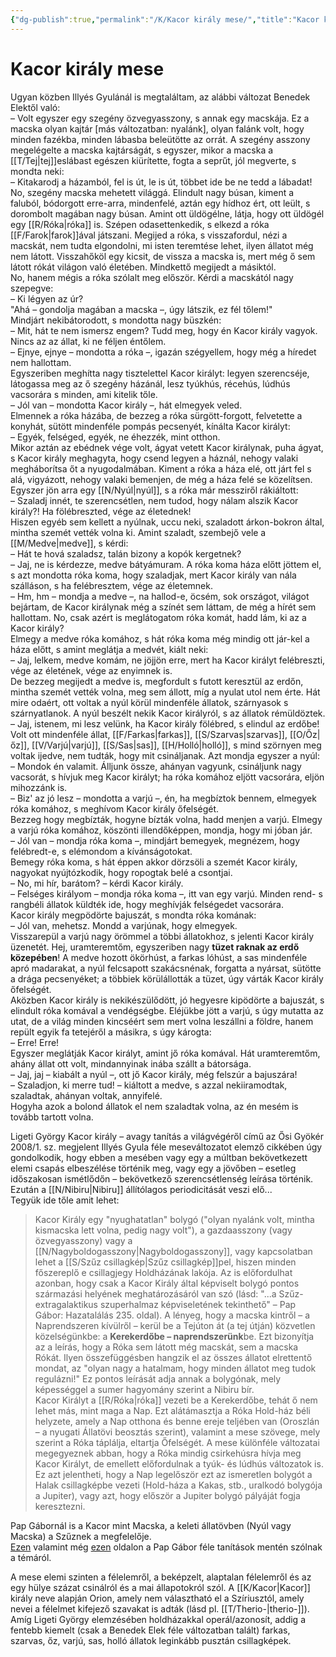 ```yaml
---
{"dg-publish":true,"permalink":"/K/Kacor király mese/","title":"Kacor király mese","tags":["formatted🟢"]}
---
```



# Kacor király mese



Ugyan közben Illyés Gyulánál is megtaláltam, az alábbi változat Benedek Elektől való:  
– Volt egyszer egy szegény özvegyasszony, s annak egy macskája. Ez a macska olyan kajtár \[más változatban: nyalánk\], olyan falánk volt, hogy minden fazékba, minden lábasba beleütötte az orrát. A szegény asszony megelégelte a macska kajtárságát, s egyszer, mikor a macska a [[T/Tej\|tej]]eslábast egészen kiürítette, fogta a seprűt, jól megverte, s mondta neki:  
– Kitakarodj a házamból, fel is út, le is út, többet ide be ne tedd a lábadat!  
No, szegény macska mehetett világgá. Elindult nagy búsan, kiment a faluból, bódorgott erre-arra, mindenfelé, aztán egy hídhoz ért, ott leült, s dorombolt magában nagy búsan. Amint ott üldögélne, látja, hogy ott üldögél egy [[R/Róka\|róka]] is. Szépen odasettenkedik, s elkezd a róka [[F/Farok\|farok]]ával játszani. Megijed a róka, s visszafordul, nézi a macskát, nem tudta elgondolni, mi isten teremtése lehet, ilyen állatot még nem látott. Visszahőköl egy kicsit, de vissza a macska is, mert még ő sem látott rókát világon való életében. Mindkettő megijedt a másiktól.  
No, hanem mégis a róka szólalt meg először. Kérdi a macskától nagy szepegve:  
– Ki légyen az úr?  
"Ahá – gondolja magában a macska –, úgy látszik, ez fél tőlem!"  
Mindjárt nekibátorodott, s mondotta nagy büszkén:  
– Mit, hát te nem ismersz engem? Tudd meg, hogy én Kacor király vagyok. Nincs az az állat, ki ne féljen éntőlem.  
– Ejnye, ejnye – mondotta a róka –, igazán szégyellem, hogy még a híredet nem hallottam.  
Egyszeriben meghítta nagy tisztelettel Kacor királyt: legyen szerencséje, látogassa meg az ő szegény házánál, lesz tyúkhús, récehús, lúdhús vacsorára s minden, ami kitelik tőle.  
– Jól van – mondotta Kacor király –, hát elmegyek veled.  
Elmennek a róka házába, de bezzeg a róka sürgött-forgott, felvetette a konyhát, sütött mindenféle pompás pecsenyét, kínálta Kacor királyt:  
– Egyék, felséged, egyék, ne éhezzék, mint otthon.  
Mikor aztán az ebédnek vége volt, ágyat vetett Kacor királynak, puha ágyat, s Kacor király meghagyta, hogy csend legyen a háznál, nehogy valaki megháborítsa őt a nyugodalmában. Kiment a róka a háza elé, ott járt fel s alá, vigyázott, nehogy valaki bemenjen, de még a háza felé se közelítsen.  
Egyszer jön arra egy [[N/Nyúl\|nyúl]], s a róka már messziről rákiáltott:  
– Szaladj innét, te szerencsétlen, nem tudod, hogy nálam alszik Kacor király?! Ha fölébreszted, vége az életednek!  
Hiszen egyéb sem kellett a nyúlnak, uccu neki, szaladott árkon-bokron által, mintha szemét vették volna ki. Amint szaladt, szembejő vele a [[M/Medve\|medve]], s kérdi:  
– Hát te hová szaladsz, talán bizony a kopók kergetnek?  
– Jaj, ne is kérdezze, medve bátyámuram. A róka koma háza előtt jöttem el, s azt mondotta róka koma, hogy szaladjak, mert Kacor király van nála szálláson, s ha felébresztem, vége az életemnek.  
– Hm, hm – mondja a medve –, na hallod-e, öcsém, sok országot, világot bejártam, de Kacor királynak még a színét sem láttam, de még a hírét sem hallottam. No, csak azért is meglátogatom róka komát, hadd lám, ki az a Kacor király?  
Elmegy a medve róka komához, s hát róka koma még mindig ott jár-kel a háza előtt, s amint meglátja a medvét, kiált neki:  
– Jaj, lelkem, medve komám, ne jöjjön erre, mert ha Kacor királyt felébreszti, vége az életének, vége az enyimnek is.  
De bezzeg megijedt a medve is, megfordult s futott keresztül az erdőn, mintha szemét vették volna, meg sem állott, míg a nyulat utol nem érte. Hát mire odaért, ott voltak a nyúl körül mindenféle állatok, szárnyasok s szárnyatlanok. A nyúl beszélt nekik Kacor királyról, s az állatok rémüldöztek.  
– Jaj, istenem, mi lesz velünk, ha Kacor király fölébred, s elindul az erdőbe!  
Volt ott mindenféle állat, [[F/Farkas\|farkas]], [[S/Szarvas\|szarvas]], [[O/Őz\|őz]], [[V/Varjú\|varjú]], [[S/Sas\|sas]], [[H/Holló\|holló]], s mind szörnyen meg voltak ijedve, nem tudták, hogy mit csináljanak. Azt mondja egyszer a nyúl:  
– Mondok én valamit. Álljunk össze, ahányan vagyunk, csináljunk nagy vacsorát, s hívjuk meg Kacor királyt; ha róka komához eljött vacsorára, eljön mihozzánk is.  
– Biz' az jó lesz – mondotta a varjú –, én, ha megbíztok bennem, elmegyek róka komához, s meghívom Kacor király őfelségét.  
Bezzeg hogy megbízták, hogyne bízták volna, hadd menjen a varjú. Elmegy a varjú róka komához, köszönti illendőképpen, mondja, hogy mi jóban jár.  
– Jól van – mondja róka koma –, mindjárt bemegyek, megnézem, hogy felébredt-e, s elémondom a kívánságotokat.  
Bemegy róka koma, s hát éppen akkor dörzsöli a szemét Kacor király, nagyokat nyújtózkodik, hogy ropogtak belé a csontjai.  
– No, mi hír, barátom? – kérdi Kacor király.  
– Felséges királyom – mondja róka koma –, itt van egy varjú. Minden rend- s rangbéli állatok küldték ide, hogy meghívják felségedet vacsorára.  
Kacor király megpödörte bajuszát, s mondta róka komának:  
– Jól van, mehetsz. Mondd a varjúnak, hogy elmegyek.  
Visszarepül a varjú nagy örömmel a többi állatokhoz, s jelenti Kacor király üzenetét. Hej, uramteremtőm, egyszeriben nagy **tüzet raknak az erdő közepében**! A medve hozott ökörhúst, a farkas lóhúst, a sas mindenféle apró madarakat, a nyúl felcsapott szakácsnénak, forgatta a nyársat, sütötte a drága pecsenyéket; a többiek körülállották a tüzet, úgy várták Kacor király őfelségét.  
Aközben Kacor király is nekikészülődött, jó hegyesre kipödörte a bajuszát, s elindult róka komával a vendégségbe. Eléjükbe jött a varjú, s úgy mutatta az utat, de a világ minden kincséért sem mert volna leszállni a földre, hanem repült egyik fa tetejéről a másikra, s úgy károgta:  
– Erre! Erre!  
Egyszer meglátják Kacor királyt, amint jő róka komával. Hát uramteremtőm, ahány állat ott volt, mindannyinak inába szállt a bátorsága.  
– Jaj, jaj – kiabált a nyúl –, ott jő Kacor király, még felszúr a bajuszára!  
– Szaladjon, ki merre tud! – kiáltott a medve, s azzal nekiiramodtak, szaladtak, ahányan voltak, annyifelé.  
Hogyha azok a bolond állatok el nem szaladtak volna, az én mesém is tovább tartott volna.  

Ligeti György Kacor király – avagy tanítás a világvégéről című az Ősi Gyökér 2008/1. sz. megjelent Illyés Gyula féle meseváltozatot elemző cikkében úgy gondolkodik, hogy ebben a mesében vagy egy a múltban bekövetkezett elemi csapás elbeszélése történik meg, vagy egy a jövőben – esetleg időszakosan ismétlődőn – bekövetkező szerencsétlenség leírása történik. Ezután a [[N/Nibiru\|Nibiru]] állítólagos periodicitását veszi elő...  
Tegyük ide tőle amit lehet:  
> Kacor Király egy "nyughatatlan" bolygó ("olyan nyalánk volt, mintha kismacska lett volna, pedig nagy volt"), a gazdaasszony (vagy özvegyasszony) vagy a [[N/Nagyboldogasszony\|Nagyboldogasszony]], vagy kapcsolatban lehet a [[S/Szűz csillagkép\|Szűz csillagkép]]pel, hiszen minden főszereplő e csillagjegy Holdházának lakója. Az is előfordulhat azonban, hogy csak a Kacor Király által képviselt bolygó pontos származási helyének meghatározásáról van szó (lásd: "...a Szűz-extragalaktikus szuperhalmaz képviseletének tekinthető" – Pap Gábor: Hazatalálás 235. oldal). A lényeg, hogy a macska kintről – a Naprendszeren kívülről – kerül be a Tejúton át (a tej útján) közvetlen közelségünkbe: a **Kerekerdőbe – naprendszerünk**be. Ezt bizonyítja az a leírás, hogy a Róka sem látott még macskát, sem a macska Rókát. Ilyen összefüggésben hangzik el az összes állatot elrettentő mondat, az "olyan nagy a hatalmam, hogy minden állatot meg tudok regulázni!" Ez pontos leírását adja annak a bolygónak, mely képességgel a sumer hagyomány szerint a Nibiru bír.  
> Kacor Királyt a [[R/Róka\|róka]] vezeti be a Kerekerdőbe, tehát ő nem lehet más, mint maga a Nap. Ezt alátámasztja a Róka Hold-ház béli helyzete, amely a Nap otthona és benne ereje teljében van (Oroszlán – a nyugati Állatövi beosztás szerint), valamint a mese szövege, mely szerint a Róka táplálja, eltartja Őfelségét. A mese különféle változatai megegyeznek abban, hogy a Róka mindig csirkehúsra hívja meg Kacor Királyt, de emellett előfordulnak a tyúk- és lúdhús változatok is. Ez azt jelentheti, hogy a Nap legelőször ezt az ismeretlen bolygót a Halak csillagképbe vezeti (Hold-háza a Kakas, stb., uralkodó bolygója a Jupiter), vagy azt, hogy először a Jupiter bolygó pályáját fogja keresztezni.  

Pap Gábornál is a Kacor mint Macska, a keleti állatövben (Nyúl vagy Macska) a Szűznek a megfelelője.  
[Ezen](https://csillagmesekucko.hu/case-studies/kacor-kiraly/) valamint még [ezen](https://csillagmesekucko.hu/2020/09/11/a-szuz-keleti-hold-hazai-macska-nyul-es-medve/) oldalon a Pap Gábor féle tanítások mentén szólnak a témáról.  

A mese elemi szinten a félelemről, a beképzelt, alaptalan félelemről és az egy hülye százat csinálról és a mai állapotokról szól. A [[K/Kacor\|Kacor]] király neve alapján Orion, amely nem választható el a Szíriusztól, amely nevei a félelmet kifejező szavakat is adták (lásd pl. [[T/Therio-\|therio-]]).  
Amíg Ligeti György elemzésében holdházakkal operál/azonosít, addig a fentebb kiemelt (csak a Benedek Elek féle változatban talált) farkas, szarvas, őz, varjú, sas, holló állatok leginkább pusztán csillagképek.  